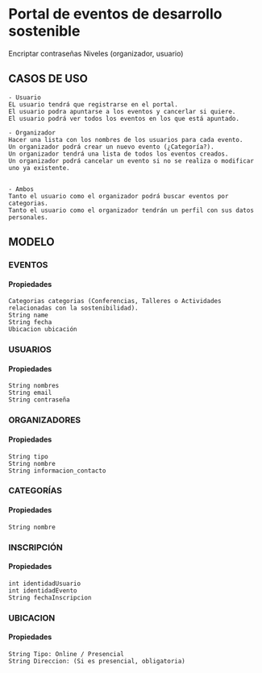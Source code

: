 # Portal de eventos de desarrollo sostenible
Encriptar contraseñas
Niveles (organizador, usuario)

## CASOS DE USO
    - Usuario
    EL usuario tendrá que registrarse en el portal.
    El usuario podra apuntarse a los eventos y cancerlar si quiere.
    El usuario podrá ver todos los eventos en los que está apuntado.

    - Organizador 
    Hacer una lista con los nombres de los usuarios para cada evento.
    Un organizador podrá crear un nuevo evento (¿Categoría?).
    Un organizador tendrá una lista de todos los eventos creados.
    Un organizador podrá cancelar un evento si no se realiza o modificar uno ya existente.


    - Ambos
    Tanto el usuario como el organizador podrá buscar eventos por categorias.
    Tanto el usuario como el organizador tendrán un perfil con sus datos personales.

## MODELO 
### EVENTOS
#### Propiedades
    Categorias categorias (Conferencias, Talleres o Actividades relacionadas con la sostenibilidad).
    String name
    String fecha
    Ubicacion ubicación

### USUARIOS
#### Propiedades
    String nombres 
    String email
    String contraseña

### ORGANIZADORES
#### Propiedades
    String tipo
    String nombre 
    String informacion_contacto

### CATEGORÍAS
#### Propiedades
    String nombre

### INSCRIPCIÓN
#### Propiedades
    int identidadUsuario
    int identidadEvento
    String fechaInscripcion
    
### UBICACION
#### Propiedades
    String Tipo: Online / Presencial
    String Direccion: (Si es presencial, obligatoria)


